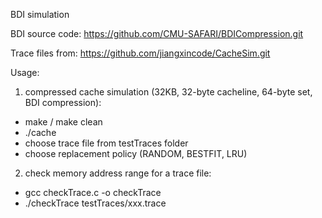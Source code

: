 BDI simulation

BDI source code: https://github.com/CMU-SAFARI/BDICompression.git

Trace files from: https://github.com/jiangxincode/CacheSim.git

Usage:
1. compressed cache simulation (32KB, 32-byte cacheline, 64-byte set, BDI compression):
  - make / make clean
  - ./cache
  - choose trace file from testTraces folder
  - choose replacement policy (RANDOM, BESTFIT, LRU)
2. check memory address range for a trace file:
  - gcc checkTrace.c -o checkTrace
  - ./checkTrace testTraces/xxx.trace
